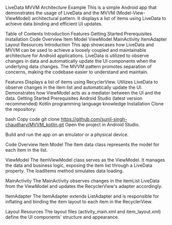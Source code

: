 LiveData MVVM Architecture Example
This is a simple Android app that demonstrates the usage of LiveData and the MVVM (Model-View-ViewModel) architectural pattern. It displays a list of items using LiveData to achieve data binding and efficient UI updates.

Table of Contents
Introduction
Features
Getting Started
Prerequisites
Installation
Code Overview
Item Model
ViewModel
MainActivity
ItemAdapter
Layout Resources
Introduction
This app showcases how LiveData and MVVM can be used to achieve a loosely coupled and maintainable architecture for Android applications. LiveData is utilized to observe changes in data and automatically update the UI components when the underlying data changes. The MVVM pattern promotes separation of concerns, making the codebase easier to understand and maintain.

Features
Displays a list of items using RecyclerView.
Utilizes LiveData to observe changes in the item list and automatically update the UI.
Demonstrates how ViewModel acts as a mediator between the UI and the data.
Getting Started
Prerequisites
Android Studio (latest version recommended)
Kotlin programming language knowledge
Installation
Clone the repository:

bash
Copy code
git clone https://github.com/sunil-singh-chaudhary/MVVM_kotlin.git
Open the project in Android Studio.

Build and run the app on an emulator or a physical device.

Code Overview
Item Model
The Item data class represents the model for each item in the list.

ViewModel
The ItemViewModel class serves as the ViewModel. It manages the data and business logic, exposing the item list through a LiveData property. The loadItems method simulates data loading.

MainActivity
The MainActivity observes changes in the itemList LiveData from the ViewModel and updates the RecyclerView's adapter accordingly.

ItemAdapter
The ItemAdapter extends ListAdapter and is responsible for inflating and binding the item layout to each item in the RecyclerView.

Layout Resources
The layout files (activity_main.xml and item_layout.xml) define the UI components' structure and appearance.

